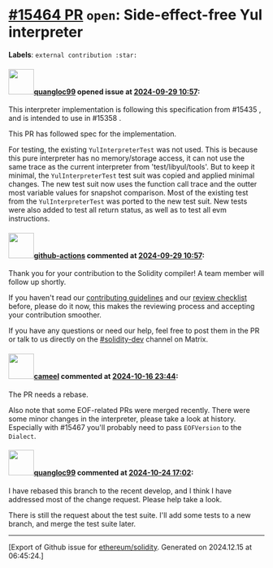 # [\#15464 PR](https://github.com/ethereum/solidity/pull/15464) `open`: Side-effect-free Yul interpreter
**Labels**: `external contribution :star:`


#### <img src="https://avatars.githubusercontent.com/u/7441038?u=310c4cb3a2e5e27e9036e5696d136e72d8bf6187&v=4" width="50">[quangloc99](https://github.com/quangloc99) opened issue at [2024-09-29 10:57](https://github.com/ethereum/solidity/pull/15464):

This interpreter implementation is following this specification from #15435 , and is intended to use in #15358 .

This PR has followed spec for the implementation.

For testing, the existing `YulInterpreterTest` was not used. This is because this pure interpreter has no memory/storage access, it can not use the same trace as the current interpreter from 'test/libyul/tools'. But to keep it minimal, the `YulInterpreterTest` test suit was copied and applied minimal changes. The new test suit now uses the function call trace and the outter most variable values for snapshot comparison. Most of the existing test from the `YulInterpreterTest` was ported to the new test suit. New tests were also added to test all return status, as well as to test all evm instructions.

#### <img src="https://avatars.githubusercontent.com/in/15368?v=4" width="50">[github-actions](https://github.com/apps/github-actions) commented at [2024-09-29 10:57](https://github.com/ethereum/solidity/pull/15464#issuecomment-2381310969):

Thank you for your contribution to the Solidity compiler! A team member will follow up shortly.

If you haven't read our [contributing guidelines](https://docs.soliditylang.org/en/latest/contributing.html) and our [review checklist](https://github.com/ethereum/solidity/blob/develop/ReviewChecklist.md) before, please do it now, this makes the reviewing process and accepting your contribution smoother.

If you have any questions or need our help, feel free to post them in the PR or talk to us directly on the [#solidity-dev](https://matrix.to/#/#ethereum_solidity-dev:gitter.im) channel on Matrix.

#### <img src="https://avatars.githubusercontent.com/u/137030?v=4" width="50">[cameel](https://github.com/cameel) commented at [2024-10-16 23:44](https://github.com/ethereum/solidity/pull/15464#issuecomment-2418149045):

The PR needs a rebase.

Also note that some EOF-related PRs were merged recently. There were some minor changes in the interpreter, please take a look at history. Especially with #15467 you'll probably need to pass `EOFVersion` to the `Dialect`.

#### <img src="https://avatars.githubusercontent.com/u/7441038?u=310c4cb3a2e5e27e9036e5696d136e72d8bf6187&v=4" width="50">[quangloc99](https://github.com/quangloc99) commented at [2024-10-24 17:02](https://github.com/ethereum/solidity/pull/15464#issuecomment-2435821755):

I have rebased this branch to the recent develop, and I think I have addressed most of the change request. Please help take a look.

There is still the request about the test suite. I'll add some tests to a new branch, and merge the test suite later.


-------------------------------------------------------------------------------



[Export of Github issue for [ethereum/solidity](https://github.com/ethereum/solidity). Generated on 2024.12.15 at 06:45:24.]
